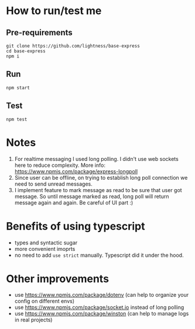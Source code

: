 # How to run/test me

## Pre-requirements
```
git clone https://github.com/lightness/base-express
cd base-express
npm i
```

## Run
```
npm start
```

## Test
```
npm test
```

# Notes

1. For realtime messaging I used long polling. I didn't use web sockets here to reduce complexity. More info: https://www.npmjs.com/package/express-longpoll
2. Since user can be offline, on trying to establish long poll connection we need to send unread messages.
3. I implement feature to mark message as read to be sure that user got message. So until message marked as read, long poll will return message again and again. Be careful of UI part :)

# Benefits of using typescript
 - types and syntactic sugar
 - more convenient imoprts
 - no need to add `use strict` manually. Typescript did it under the hood.

# Other improvements
 - use https://www.npmjs.com/package/dotenv (can help to organize your config on different envs)
 - use https://www.npmjs.com/package/socket.io instead of long polling
 - use https://www.npmjs.com/package/winston (can help to manage logs in real projects)
